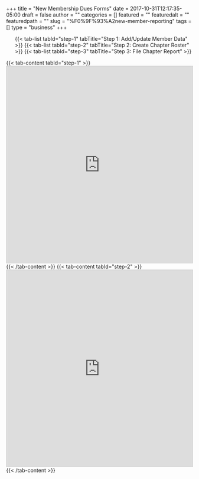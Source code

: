 +++
title = "New Membership Dues Forms"
date = 2017-10-31T12:17:35-05:00
draft = false
author = ""
categories = []
featured = ""
featuredalt = ""
featuredpath = ""
slug = "%F0%9F%93%A2new-member-reporting"
tags = []
type = "business"
+++

<div id="tabs">
  <ul>
	{{< tab-list tabId="step-1" tabTitle="Step 1: Add/Update Member Data" >}}
	{{< tab-list tabId="step-2" tabTitle="Step 2: Create Chapter Roster" >}}
	{{< tab-list tabId="step-3" tabTitle="Step 3: File Chapter Report" >}}
  </ul>
  {{< tab-content tabId="step-1" >}}
   <iframe class="airtable-embed" src="https://airtable.com/embed/shr2H7Wq67pvL1jfa?backgroundColor=blue" frameborder="0" onmousewheel="" width="100%" height="533" style="background: transparent; border: 1px solid #ccc;"></iframe>
  {{< /tab-content >}}
  {{< tab-content tabId="step-2" >}}
   <iframe class="airtable-embed" src="https://airtable.com/embed/shrKCUBv1lsYDQyQR?backgroundColor=blue" frameborder="0" onmousewheel="" width="100%" height="533" style="background: transparent; border: 1px solid #ccc;"></iframe>
  {{< /tab-content >}}
</div>